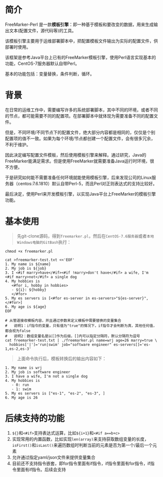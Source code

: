 # 简介

FreeMarker-Perl 是一款**模板引擎**：即一种基于模板和要改变的数据，用来生成输出文本(配置文件，源代码等)的工具。

该模板引擎主要用于运维部署脚本中，把配置模板文件输出为实际的配置文件，供部署时使用。

该框架是参考Java平台上已有的FreeMarker模板引擎，使用Perl语言实现基本的功能，CentOS-7服务器默认自带Perl。

基本的功能包括：变量替换，条件判断，循环。

# 背景

在日常的运维工作中，需要编写许多的系统部署脚本，其中不同的环境，或者不同的节点，都可能需要不同的配置项。在部署脚本中就体现为需要准备不同的配置文件。

但是，不同环境/不同节点下的配置文件，绝大部分内容都是相同的，仅仅是个别配置项的值不一致。如果为每个环境/节点都创建一个配置文件，会有很多冗余，不利于维护。

因此决定编写配置文件模板，然后使用模板引擎来解释。通过研究，Java的FreeMarker能满足需求。但是使用FreeMarker就需要准备Java运行时环境，很不方便。

于是研究如何能不需要准备任何环境就能使用模板引擎，后来发现公司的Linux服务器（centos:7.6.1810）默认自带Perl-5，而且Perl对正则表达式的支持比较好。

最后决定，使用Perl来开发模板引擎，以实现Java平台上FreeMarker的模板引擎功能。

# 基本使用

> 先git-clone源码，得到`freemarker.pl`，然后在`CentOS-7.6服务器`或者`本地Windows电脑的GitBash`执行：

```shell
chmod +x freemarker.pl

cat >freemarker-test.txt <<'EOF'
1. My name is ${name}
2. My job is ${job}
3. I <#if marry>have</#if><#if !marry>don't have</#if> a wife, I'm <#if marry>not</#if> a single dog
4. My hobbies is
   <#for i, hobby in hobbies>
   - ${i}: ${hobby}
   </#for>
5. My es servers is [<#for es-server in es-servers>"${es-server}", </#for>]
6. My age is ${age}
EOF

# 从管道接收模板内容，并且通过参数来定义模板中需要替换的变量集合
#   说明1：if指令的变量，只有值为"true"的情况下，if指令才会判断为真，其他任何值，都会视为false
#   说明2：数组变量名是以[]作为后缀，[]内可以指定分隔符，默认分隔符为逗号
cat freemarker-test.txt | ./freemarker.pl name=wrj age=26 marry=true \
  hobbies['|']='run|swim' job="software engineer" es-servers[]='es-1,es-2,es-3'
```

> 上面命令执行后，模板转换后的输出内容如下：

```
1. My name is wrj
2. My job is software engineer
3. I have a wife, I'm not a single dog
4. My hobbies is
   - 0: run
   - 1: swim
5. My es servers is ["es-1", "es-2", "es-3", ]
6. My age is 26
```

# 后续支持的功能

1. `${}`和`<#if>`支持表达式运算，比如`${i+1}`和`<#if a==b+c>`
2. 实现常用的内置函数，比如实现`len(array)`来支持获取数组变量的长度，`isFirst()`和`isLast()`来遍历数组时判断当前的元素是否为第一个/最后一个元素
3. 允许通过指定yaml/json文件来提供变量集合
4. 目前还不支持指令嵌套，即for指令里面有if指令，if指令里面有for指令，if指令里面有if指令。后续会支持
